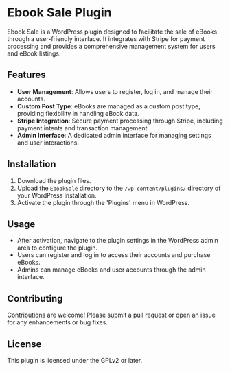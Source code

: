 # Ebook Sale Plugin

Ebook Sale is a WordPress plugin designed to facilitate the sale of eBooks through a user-friendly interface. It integrates with Stripe for payment processing and provides a comprehensive management system for users and eBook listings.

## Features

- **User Management**: Allows users to register, log in, and manage their accounts.
- **Custom Post Type**: eBooks are managed as a custom post type, providing flexibility in handling eBook data.
- **Stripe Integration**: Secure payment processing through Stripe, including payment intents and transaction management.
- **Admin Interface**: A dedicated admin interface for managing settings and user interactions.

## Installation

1. Download the plugin files.
2. Upload the `EbookSale` directory to the `/wp-content/plugins/` directory of your WordPress installation.
3. Activate the plugin through the 'Plugins' menu in WordPress.

## Usage

- After activation, navigate to the plugin settings in the WordPress admin area to configure the plugin.
- Users can register and log in to access their accounts and purchase eBooks.
- Admins can manage eBooks and user accounts through the admin interface.

## Contributing

Contributions are welcome! Please submit a pull request or open an issue for any enhancements or bug fixes.

## License

This plugin is licensed under the GPLv2 or later.